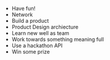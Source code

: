 - Have fun!
- Network
- Build a product
- Product Design archiecture
- Learn new well as team
- Work towards something meaning full
- Use a hackathon API
- Win some prize
